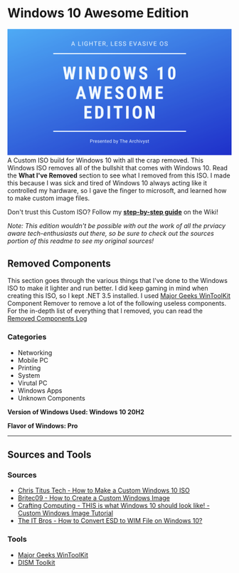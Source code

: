 # Windows 10 Awesome Edition
![Windows 10 Awesome Edition Banner](https://github.com/TheArchyvist/Windows/blob/main/Assests/Windows%2010%20Awesome%20Edition.png)
A Custom ISO build for Windows 10 with all the crap removed. This Windows ISO removes all of the bullshit that comes with Windows 10. Read the **What I've Removed** section to see what I removed from this ISO. I made this because I was sick and tired of Windows 10 always acting like it controlled my hardware, so I gave the finger to microsoft, and learned how to make custom image files.

Don't trust this Custom ISO? Follow my [**step-by-step guide**](https://github.com/TheArchyvist/Windows-10-Awesome-Edition/wiki/Build-Your-Own-Flavor-of-Windows!) on the Wiki!

_Note: This edition wouldn't be possible with out the work of all the prviacy aware tech-enthusiasts out there, so be sure to check out the sources portion of this readme to see my original sources!_

## Removed Components
This section goes through the various things that I've done to the Windows ISO to make it lighter and run better. I did keep gaming in mind when creating this ISO, so I kept .NET 3.5 installed. I used [Major Geeks WinToolKit](https://www.majorgeeks.com/files/details/win_toolkit.html) Component Remover to remove a lot of the following useless components. For the in-depth list of everything that I removed, you can read the [Removed Components Log](https://github.com/TheArchyvist/Windows-10-Awesome-Edition/wiki/Removed-Components-Log)

### Categories
* Networking
* Mobile PC
* Printing
* System
* Virutal PC
* Windows Apps
* Unknown Components


**Version of Windows Used: Windows 10 20H2**

**Flavor of Windows: Pro**


***

## Sources and Tools
### Sources
* [Chris Titus Tech - How to Make a Custom Windows 10 ISO](https://www.youtube.com/watch?v=R6XPff38iSc)
* [Britec09 - How to Create a Custom Windows Image](https://www.youtube.com/watch?v=op6-HWg0gZ4)
* [Crafting Computing - THIS is what Windows 10 should look like! - Custom Windows Image Tutorial](https://www.youtube.com/watch?v=PdKMiFKGQuc)
* [The IT Bros - How to Convert ESD to WIM File on Windows 10?](https://theitbros.com/convert-windows-esd-file-to-windows-wim-file/)

### Tools
* [Major Geeks WinToolKit](https://www.majorgeeks.com/files/details/win_toolkit.html)
* [DISM Toolkit](https://www.win-unattended.de/app.php/dlext/?view=detail&df_id=151&sid=c9149b179127862a1fdbcbf382493c51)
